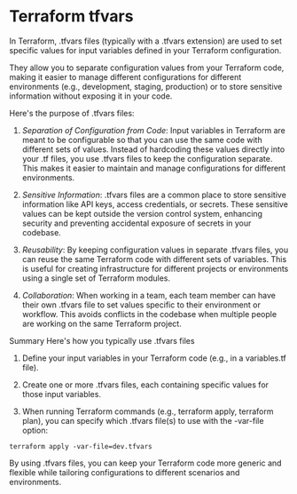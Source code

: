 # Terraform tfvars
In Terraform, .tfvars files (typically with a .tfvars extension) are used to set specific values for input variables defined in your Terraform configuration.

They allow you to separate configuration values from your Terraform code, making it easier to manage different configurations for different environments (e.g., development, staging, production) or to store sensitive information without exposing it in your code.

Here's the purpose of .tfvars files:

1. *Separation of Configuration from Code*: Input variables in Terraform are meant to be configurable so that you can use the same code with different sets of values. Instead of hardcoding these values directly into your .tf files, you use .tfvars files to keep the configuration separate. This makes it easier to maintain and manage configurations for different environments.

2. *Sensitive Information*: .tfvars files are a common place to store sensitive information like API keys, access credentials, or secrets. These sensitive values can be kept outside the version control system, enhancing security and preventing accidental exposure of secrets in your codebase.

3. *Reusability*: By keeping configuration values in separate .tfvars files, you can reuse the same Terraform code with different sets of variables. This is useful for creating infrastructure for different projects or environments using a single set of Terraform modules.

4. *Collaboration*: When working in a team, each team member can have their own .tfvars file to set values specific to their environment or workflow. This avoids conflicts in the codebase when multiple people are working on the same Terraform project.

Summary
Here's how you typically use .tfvars files

1. Define your input variables in your Terraform code (e.g., in a variables.tf file).

2. Create one or more .tfvars files, each containing specific values for those input variables.

3. When running Terraform commands (e.g., terraform apply, terraform plan), you can specify which .tfvars file(s) to use with the -var-file option:
```
terraform apply -var-file=dev.tfvars
```

By using .tfvars files, you can keep your Terraform code more generic and flexible while tailoring configurations to different scenarios and environments.
